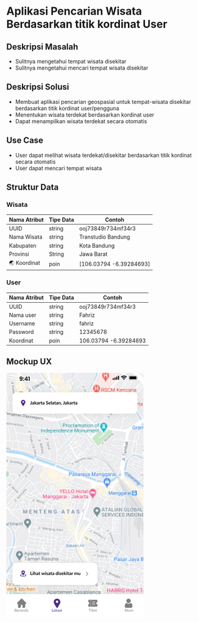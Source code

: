 # Aplikasi Pencarian Wisata Berdasarkan titik kordinat User


## Deskripsi Masalah
- Sulitnya mengetahui tempat wisata disekitar
- Sulitnya mengetahui mencari tempat wisata disekitar

## Deskripsi Solusi
- Membuat aplikasi pencarian geospasial  untuk tempat-wisata disekitar berdasarkan titik kordinat user/pengguna
- Menentukan wisata terdekat berdasarkan kordinat user
- Dapat menampilkan wisata terdekat secara otomatis

## Use Case
- User dapat melihat wisata terdekat/disekitar berdasarkan titik kordinat secara otomatis
- User dapat mencari tempat wisata

## Struktur Data

### Wisata
Nama Atribut | Tipe Data | Contoh
---|---|---
UUID | string | ooj73849r734mf34r3
Nama Wisata | string | Transtudio Bandung
Kabupaten | string | Kota Bandung
Provinsi | String | Jawa Barat
🌏 Koordinat | poin | [106.03794 -6.39284693]


### User
Nama Atribut | Tipe Data | Contoh
---|---|---
UUID | string | ooj73849r734mf34r3
Nama user | string | Fahriz
Username | string | fahriz
Password | string | 12345678
Koordinat | poin | 106.03794 -6.39284693

## Mockup UX
![Alur aplikasi](location.png)
